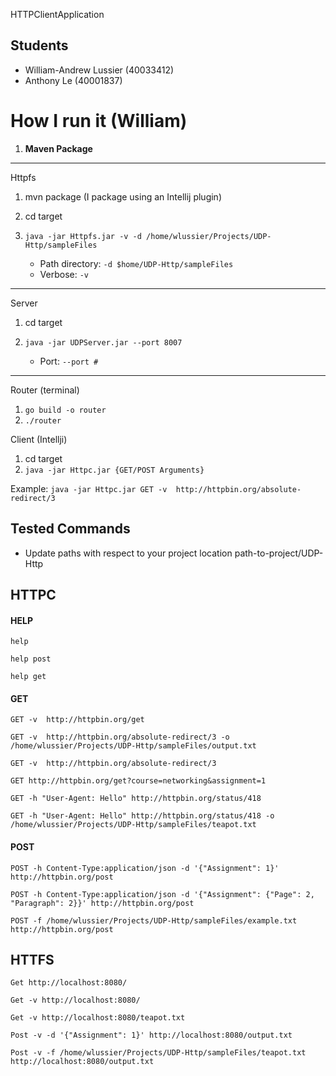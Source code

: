 HTTPClientApplication

## Students

- William-Andrew Lussier (40033412)
- Anthony Le (40001837)

# How I run it (William)
1. **Maven Package**
---
Httpfs
1. mvn package (I package using an Intellij plugin)
2. cd target
3. `java -jar Httpfs.jar -v -d /home/wlussier/Projects/UDP-Http/sampleFiles`

    * Path directory: `-d $home/UDP-Http/sampleFiles`
    * Verbose: `-v`

---
Server
1. cd target
2. `java -jar UDPServer.jar --port 8007`

    * Port: `--port #`
---

Router (terminal)
1. `go build -o router`
2. `./router`


Client (Intellji)
1. cd target
2. `java -jar Httpc.jar {GET/POST Arguments}`

  Example: `java -jar Httpc.jar GET -v  http://httpbin.org/absolute-redirect/3`

## Tested Commands

  * Update paths with respect to your project location path-to-project/UDP-Http

HTTPC
---

#### HELP

`help`

`help post`

`help get`

#### GET
`GET -v  http://httpbin.org/get`

`GET -v  http://httpbin.org/absolute-redirect/3 -o /home/wlussier/Projects/UDP-Http/sampleFiles/output.txt `

`GET -v  http://httpbin.org/absolute-redirect/3`

`GET http://httpbin.org/get?course=networking&assignment=1 `

`GET -h "User-Agent: Hello" http://httpbin.org/status/418`

`GET -h "User-Agent: Hello" http://httpbin.org/status/418 -o /home/wlussier/Projects/UDP-Http/sampleFiles/teapot.txt `

#### POST
`POST -h Content-Type:application/json -d '{"Assignment": 1}' http://httpbin.org/post`

`POST -h Content-Type:application/json -d '{"Assignment": {"Page": 2, "Paragraph": 2}}' http://httpbin.org/post`

`POST -f /home/wlussier/Projects/UDP-Http/sampleFiles/example.txt http://httpbin.org/post`

HTTFS
---

`Get http://localhost:8080/`

`Get -v http://localhost:8080/`

`Get -v http://localhost:8080/teapot.txt`

`Post -v -d '{"Assignment": 1}' http://localhost:8080/output.txt`

`Post -v -f /home/wlussier/Projects/UDP-Http/sampleFiles/teapot.txt http://localhost:8080/output.txt`
